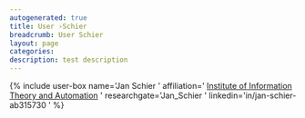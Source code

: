 ```yaml
---
autogenerated: true
title: User ›Schier
breadcrumb: User Schier
layout: page
categories: 
description: test description
---
```


{% include user-box name='Jan Schier ' affiliation=' [Institute of Information Theory and Automation](http://www.utia.cas.cz/) ' researchgate='Jan\_Schier ' linkedin='in/jan-schier-ab315730 ' %}
